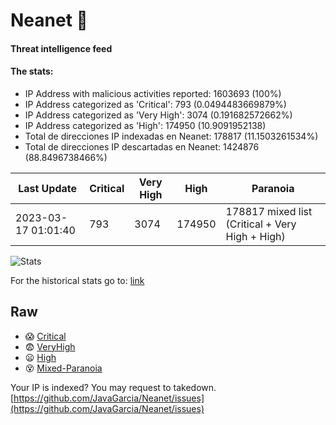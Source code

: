 # Neanet :hocho:
#### Threat intelligence feed
#### The stats:

- IP Address with malicious activities reported: 1603693 (100%)
- IP Address categorized as 'Critical':  793 (0.0494483669879%)
- IP Address categorized as 'Very High':  3074 (0.191682572662%)
- IP Address categorized as 'High':  174950 (10.9091952138)
- Total de direcciones IP indexadas en Neanet:  178817 (11.1503261534%)
- Total de direcciones IP descartadas en Neanet:  1424876 (88.8496738466%)

| Last Update | Critical | Very High | High | Paranoia |
| --- | --- | --- | --- | --- |
| 2023-03-17 01:01:40 | 793 | 3074 | 174950 | 178817 mixed list (Critical + Very High + High)|

![Stats](https://docs.google.com/spreadsheets/d/e/2PACX-1vSnaNMIXVabIpDJjufMlzH7poXnshF3mgd8Is1g9ytUEzVsP5my4Trn8f-xkoLLQ38xpL3HtmUexLo6/pubchart?oid=501124687&format=image)

For the historical stats go to: [link](/stats.csv)
## Raw
- :scream: [Critical](https://raw.githubusercontent.com/JavaGarcia/Neanet/master/blacklists/neanet_critical.txt)
- :fearful: [VeryHigh](https://raw.githubusercontent.com/JavaGarcia/Neanet/master/blacklists/neanet_veryHigh.txtt)
- :frowning: [High](https://raw.githubusercontent.com/JavaGarcia/Neanet/master/blacklists/neanet_high.txt)
- :dizzy_face: [Mixed-Paranoia](https://raw.githubusercontent.com/JavaGarcia/Neanet/master/blacklists/neanet_all.txt)


Your IP is indexed? You may request to takedown. [https://github.com/JavaGarcia/Neanet/issues](https://github.com/JavaGarcia/Neanet/issues)

























































































































































































































































































































































































































































































































































































































































































































































































































































































































































































































































































































































































































































































































































































































































































































































































































































































































































































































































































































































































































































































































































































































































































































































































































































































































































































































































































































































































































































































































































































































































































































































































































































































































































































































































































































































































































































































































































































































































































































































































































































































































































































































































































































































































































































































































































































































































































































































































































































































































































































































































































































































































































































































































































































































































































































































































































































































































































































































































































































































































































































































































































































































































































































































































































































































































































































































































































































































































































































































































































































































































































































































































































































































































































































































































































































































































































































































































































































































































































































































































































































































































































































































































































































































































































































































































































































































































































































































































































































































































































































































































































































































































































































































































































































































































































































































































































































































































































































































































































































































































































































































































